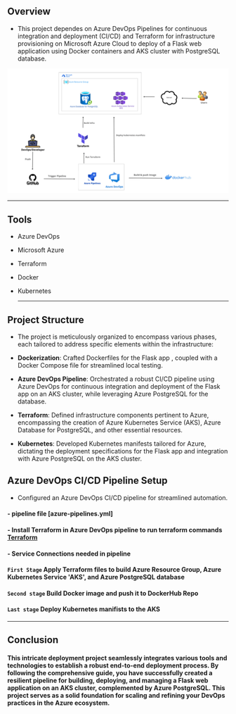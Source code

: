 ## Overview

- This project dependes on Azure DevOps Pipelines for continuous integration and deployment (CI/CD) and Terraform for infrastructure provisioning on Microsoft Azure Cloud to deploy of a Flask web application using Docker containers and AKS cluster with PostgreSQL database.

![Presentation](https://github.com/ahmedalaa14/Azure-DevOps/blob/main/Images/Presentation.gif)

---
## Tools
* Azure DevOps
* Microsoft Azure
* Terraform
* Docker
* Kubernetes

  -------

## Project Structure

- The project is meticulously organized to encompass various phases, each tailored to address specific elements within the infrastructure:

- **Dockerization**: Crafted Dockerfiles for the Flask app , coupled with a Docker Compose file for streamlined local testing.
- **Azure DevOps Pipeline**: Orchestrated a robust CI/CD pipeline using Azure DevOps for continuous integration and deployment of the Flask app on an AKS cluster, while leveraging Azure PostgreSQL for the database.
- **Terraform**: Defined infrastructure components pertinent to Azure, encompassing the creation of Azure Kubernetes Service (AKS), Azure Database for PostgreSQL, and other essential resources.
- **Kubernetes**: Developed Kubernetes manifests tailored for Azure, dictating the deployment specifications for the Flask app and integration with Azure PostgreSQL on the AKS cluster.

## Azure DevOps CI/CD Pipeline Setup

- Configured an Azure DevOps CI/CD pipeline for streamlined automation.

#### - pipeline file [azure-pipelines.yml]
#### - Install Terraform in Azure DevOps pipeline to run terraform commands [Terraform](https://marketplace.visualstudio.com/items?itemName=ms-devlabs.custom-terraform-tasks)
#### - Service Connections needed in pipeline         
#### `First Stage` Apply Terraform files to build Azure Resource Group, Azure Kubernetes Service 'AKS', and Azure PostgreSQL database
#### `Second stage` Build Docker image and push it to DockerHub Repo
#### `Last stage` Deploy Kubernetes manifists to the AKS
----
## Conclusion
#### This intricate deployment project seamlessly integrates various tools and technologies to establish a robust end-to-end deployment process. By following the comprehensive guide, you have successfully created a resilient pipeline for building, deploying, and managing a Flask web application on an AKS cluster, complemented by Azure PostgreSQL. This project serves as a solid foundation for scaling and refining your DevOps practices in the Azure ecosystem.